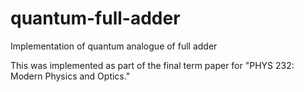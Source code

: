 # quantum-full-adder
Implementation of quantum analogue of full adder

This was implemented as part of the final term paper for "PHYS 232: Modern Physics and Optics."
